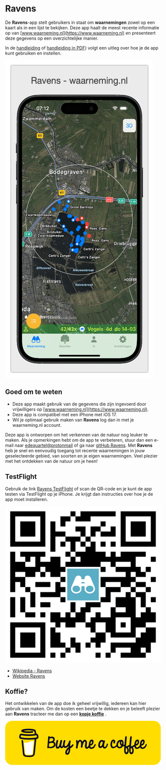 # Ravens

De **Ravens**-app stelt gebruikers in staat om **waarnemingen** zowel op een kaart als in een lijst te bekijken. Deze app haalt de meest recente informatie op van [www.waarneming.nl](https://www.waarneming.nl) en presenteert deze gegevens op een overzichtelijke manier. 


In de [handleiding](manual.md) of [handleiding in PDF](./images/manual.pd)) volgt een uitleg over hoe je de app kunt gebruiken en instellen.

![Ravens](./images/01ravens.png)

## Goed om te weten
- Deze app maakt gebruik van de gegevens die zijn ingevoerd door vrijwilligers op [www.waarneming.nl](https://www.waarneming.nl). 
- Deze app is compatibel met een iPhone met iOS 17. 
- Wil je optimaal gebruik maken van **Ravens** log dan in met je waarneming.nl account.

Deze app is ontworpen om het verkennen van de natuur nog leuker te maken. Als je opmerkingen hebt om de app te verbeteren, stuur dan een e-mail naar [edequartel@protonmail](mailto:edequartel@protonmail) of ga naar [gitHub Ravens](https://github.com/edequartel/Ravens). Met **Ravens** heb je snel en eenvoudig toegang tot recente waarnemingen in jouw geselecteerde gebied, van soorten en je eigen waarnemingen. Veel plezier met het ontdekken van de natuur om je heen!

## TestFlight
Gebruik de link [Ravens TestFlight](https://testflight.apple.com/join/TzVrvU1x) of scan de QR-code en je kunt de app testen via TestFlight op je iPhone. Je krijgt dan instructies over hoe je de app moet installeren.

![QR-code](./images/QRcode.png)

* [Wikipedia - Ravens](https://en.wikipedia.org/wiki/Huginn_and_Muninn)
* [Website Ravens](https://edequartel.github.io/Ravens)

## Koffie?
Het ontwikkelen van de app doe ik geheel vrijwillig, iedereen kan hier gebruik van maken. Om de kosten een beetje te dekken en je beleeft plezier aan **Ravens** tracteer me dan op een [**kopje koffie**](https://www.buymeacoffee.com/4f4r4t6ytba) .

[![Kopje koffie](./images/bmc-button.png)](https://www.buymeacoffee.com/4f4r4t6ytba)
